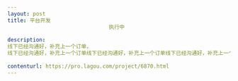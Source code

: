 ```yaml
---                
layout: post       
title: 平台开发
                                执行中
           
description: 
线下已经沟通好，补充上一个订单，
线下已经沟通好，补充上一个订单线下已经沟通好，补充上一个订单线下已经沟通好，补充上一个订单线下已经沟通好，补充上一个订单
     
contenturl: https://pro.lagou.com/project/6870.html      
---                 
```

